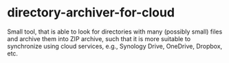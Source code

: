 # directory-archiver-for-cloud
Small tool, that is able to look for directories with many (possibly small) files and archive them into ZIP archive, such that it is more suitable to synchronize using cloud services, e.g., Synology Drive, OneDrive, Dropbox, etc.
